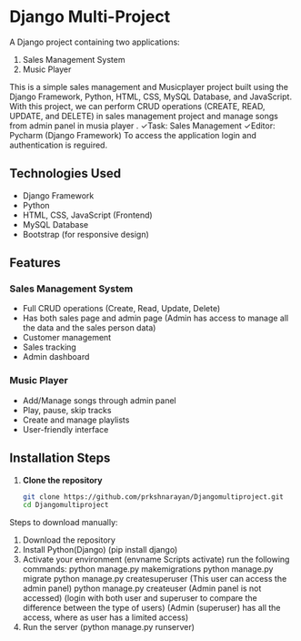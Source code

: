 # Django Multi-Project

A Django project containing two applications:
1. Sales Management System
2. Music Player

This is a simple sales management and Musicplayer project built using the 
Django Framework, Python, HTML, CSS, MySQL Database, and JavaScript.
With this project, we can perform CRUD operations (CREATE, READ, UPDATE, and DELETE) 
in sales management project and manage songs from admin panel in musia player .
✓Task: Sales Management
✓Editor: Pycharm (Django Framework)
To access the application login and authentication is reguired.

## Technologies Used
- Django Framework
- Python
- HTML, CSS, JavaScript (Frontend)
- MySQL Database
- Bootstrap (for responsive design)

## Features

### Sales Management System
- Full CRUD operations (Create, Read, Update, Delete)
- Has both sales page and admin page (Admin has access to manage all the data and the sales person data)
- Customer management
- Sales tracking
- Admin dashboard

### Music Player
- Add/Manage songs through admin panel
- Play, pause, skip tracks
- Create and manage playlists
- User-friendly interface

## Installation Steps

1. **Clone the repository**
   ```bash
   git clone https://github.com/prkshnarayan/Djangomultiproject.git
   cd Djangomultiproject
Steps to download manually:
1. Download the repository
2. Install Python(Django) (pip install django)
3. Activate your environment (envname Scripts activate)
   run the following commands:
   python manage.py makemigrations
   python manage.py migrate
   python manage.py createsuperuser (This user can access the admin panel)
   python manage.py createuser (Admin panel is not accessed)
   (login with both user and superuser to compare the difference between the type of users)
   (Admin (superuser) has all the access, where as user has a limited access)
5. Run the server (python manage.py runserver)
